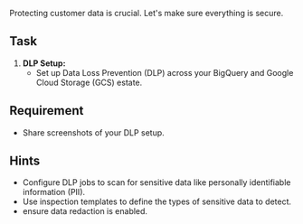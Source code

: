 Protecting customer data is crucial. Let's make sure everything is secure.

## Task

1. **DLP Setup:**
    * Set up Data Loss Prevention (DLP) across your BigQuery and Google Cloud Storage (GCS) estate.

## Requirement

* Share screenshots of your DLP setup.

## Hints

* Configure DLP jobs to scan for sensitive data like personally identifiable information (PII).
* Use inspection templates to define the types of sensitive data to detect.
* ensure data redaction is enabled.
